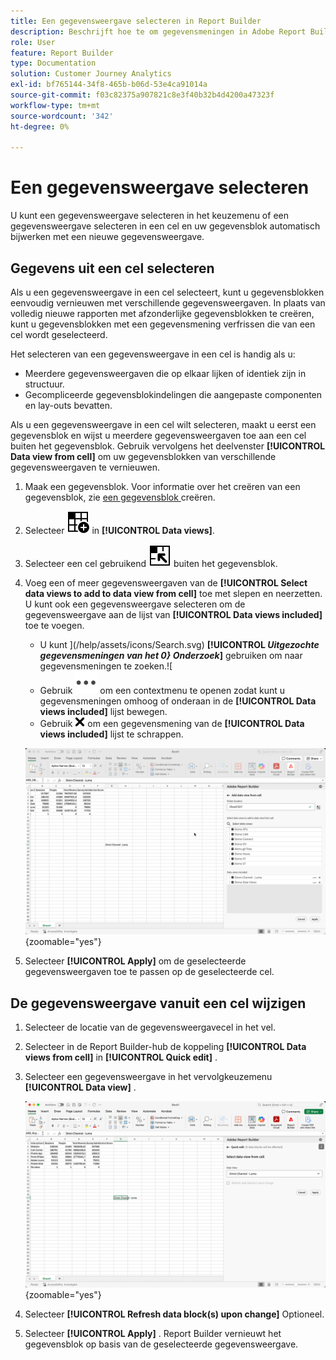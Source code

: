 ```yaml
---
title: Een gegevensweergave selecteren in Report Builder
description: Beschrijft hoe te om gegevensmeningen in Adobe Report Builder te selecteren
role: User
feature: Report Builder
type: Documentation
solution: Customer Journey Analytics
exl-id: bf765144-34f8-465b-b06d-53e4ca91014a
source-git-commit: f03c82375a907821c8e3f40b32b4d4200a47323f
workflow-type: tm+mt
source-wordcount: '342'
ht-degree: 0%

---
```


# Een gegevensweergave selecteren

U kunt een gegevensweergave selecteren in het keuzemenu of een gegevensweergave selecteren in een cel en uw gegevensblok automatisch bijwerken met een nieuwe gegevensweergave.

## Gegevens uit een cel selecteren

Als u een gegevensweergave in een cel selecteert, kunt u gegevensblokken eenvoudig vernieuwen met verschillende gegevensweergaven. In plaats van volledig nieuwe rapporten met afzonderlijke gegevensblokken te creëren, kunt u gegevensblokken met een gegevensmening verfrissen die van een cel wordt geselecteerd.

Het selecteren van een gegevensweergave in een cel is handig als u:

* Meerdere gegevensweergaven die op elkaar lijken of identiek zijn in structuur.
* Gecompliceerde gegevensblokindelingen die aangepaste componenten en lay-outs bevatten.

Als u een gegevensweergave in een cel wilt selecteren, maakt u eerst een gegevensblok en wijst u meerdere gegevensweergaven toe aan een cel buiten het gegevensblok. Gebruik vervolgens het deelvenster **[!UICONTROL Data view from cell]** om uw gegevensblokken van verschillende gegevensweergaven te vernieuwen.

1. Maak een gegevensblok. Voor informatie over het creëren van een gegevensblok, zie [ een gegevensblok ](/help/report-builder/create-a-data-block.md) creëren.

1. Selecteer ![ DataViewSelector ](/help/assets/icons/DataViewSelector.svg) in **[!UICONTROL Data views]**.

1. Selecteer een cel gebruikend ![ DataBlockSelector ](/help/assets/icons/DataBlockSelector.svg) buiten het gegevensblok.

1. Voeg een of meer gegevensweergaven van de **[!UICONTROL Select data views to add to data view from cell]** toe met slepen en neerzetten. U kunt ook een gegevensweergave selecteren om de gegevensweergave aan de lijst van **[!UICONTROL Data views included]** toe te voegen.

   * U kunt ](/help/assets/icons/Search.svg) **[!UICONTROL _Uitgezochte gegevensmeningen van het 0} Onderzoek_]** gebruiken om naar gegevensmeningen te zoeken.![
   * Gebruik ![ MoreSmall ](/help/assets/icons/MoreSmall.svg) om een contextmenu te openen zodat kunt u gegevensmeningen omhoog of onderaan in de **[!UICONTROL Data views included]** lijst bewegen.
   * Gebruik ![ CrossSize75 ](/help/assets/icons/CrossSize75.svg) om een gegevensmening van de **[!UICONTROL Data views included]** lijst te schrappen.

   ![ Uitgezochte gegevensmening van een cel ](assets/dataviews-from-a-cell.png){zoomable="yes"}

1. Selecteer **[!UICONTROL Apply]** om de geselecteerde gegevensweergaven toe te passen op de geselecteerde cel.


## De gegevensweergave vanuit een cel wijzigen

1. Selecteer de locatie van de gegevensweergavecel in het vel.
1. Selecteer in de Report Builder-hub de koppeling **[!UICONTROL Data views from cell]** in **[!UICONTROL Quick edit]** .
1. Selecteer een gegevensweergave in het vervolgkeuzemenu **[!UICONTROL Data view]** .

   ![ de gegevensmening van de Verandering van een cel ](assets/change-data-view-from-cell.png){zoomable="yes"}
1. Selecteer **[!UICONTROL Refresh data block(s) upon change]** Optioneel.

1. Selecteer **[!UICONTROL Apply]** . Report Builder vernieuwt het gegevensblok op basis van de geselecteerde gegevensweergave.
